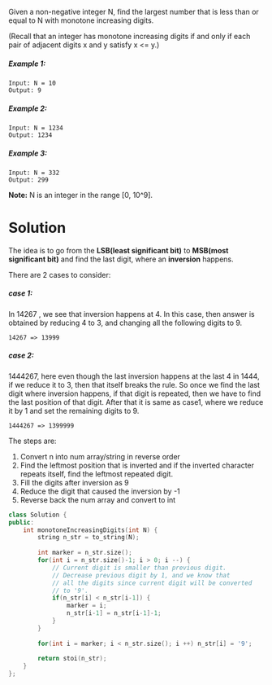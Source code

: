Given a non-negative integer N, find the largest number that is less than or equal to N with monotone increasing digits.

(Recall that an integer has monotone increasing digits if and only if each pair of adjacent digits x and y satisfy x <= y.)

##### Example 1:

```
Input: N = 10
Output: 9
```

##### Example 2:

```
Input: N = 1234
Output: 1234
```

##### Example 3:

```
Input: N = 332
Output: 299
```

__Note:__ N is an integer in the range [0, 10^9].

# Solution

The idea is to go from the __LSB(least significant bit)__ to __MSB(most significant bit)__ and find the last digit, where an __inversion__ happens.

There are 2 cases to consider:

##### case 1:

In 14267 , we see that inversion happens at 4. In this case, then answer is obtained by reducing 4 to 3, and changing all the following digits to 9.

```
14267 => 13999
```

##### case 2:

1444267, here even though the last inversion happens at the last 4 in 1444, if we reduce it to 3, then that itself breaks the rule. So once we find the last digit where inversion happens, if that digit is repeated, then we have to find the last position of that digit. After that it is same as case1, where we reduce it by 1 and set the remaining digits to 9.

```
1444267 => 1399999
```

The steps are:

1. Convert n into num array/string in reverse order
2. Find the leftmost position that is inverted and if the inverted character repeats itself, find the leftmost repeated digit.
3. Fill the digits after inversion as 9
4. Reduce the digit that caused the inversion by -1
5. Reverse back the num array and convert to int

```cpp
class Solution {
public:
    int monotoneIncreasingDigits(int N) {
        string n_str = to_string(N);
        
        int marker = n_str.size();
        for(int i = n_str.size()-1; i > 0; i --) {
            // Current digit is smaller than previous digit.
            // Decrease previous digit by 1, and we know that
            // all the digits since current digit will be converted
            // to '9'.
            if(n_str[i] < n_str[i-1]) {
                marker = i;
                n_str[i-1] = n_str[i-1]-1;
            }
        }
        
        for(int i = marker; i < n_str.size(); i ++) n_str[i] = '9';
        
        return stoi(n_str);
    }
};
```
